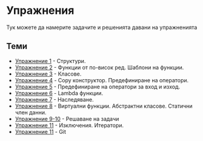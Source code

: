 # Упражнения

Тук можете да намерите задачите и решенията давани на упражненията

## Теми

- [Упражнение 1](./lab01) - Структури.
- [Упражнение 2](./lab02) - Функции от по-висок ред. Шаблони на функции.
- [Упражнение 3](./lab03) - Класове.
- [Упражнение 4](./lab04) - Copy конструктор. Предефиниране на оператори.
- [Упражнение 5](./lab05) - Предефиниране на оператори за вход и изход.
- [Упражнение 6](./lab06) - Lambda функции.
- [Упражнение 7](./lab07) - Наследяване.
- [Упражнение 8](./lab08) - Виртуални функции. Абстрактни класове. Статични член данни.
- [Упражнение 9-10](./lab09-10) - Решаване на задачи
- [Упражнение 11](./lab11) - Изключения. Итератори.
- [Упражнение 11](./lab12) - Git
